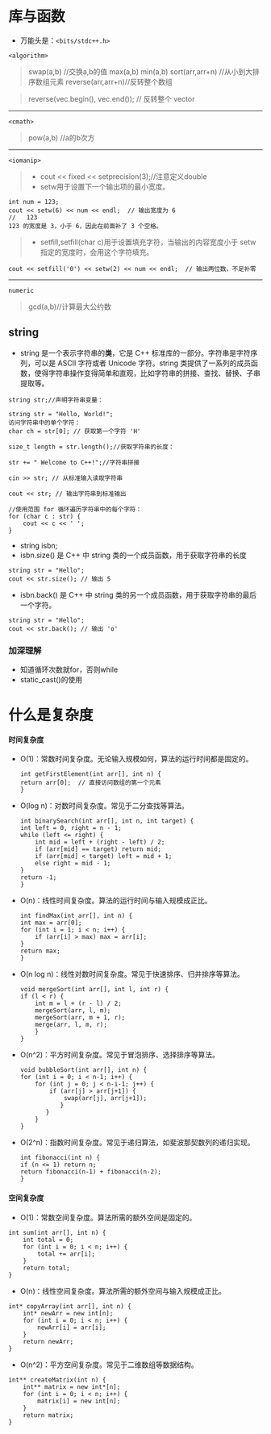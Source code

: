 # 库与函数

- 万能头是：```<bits/stdc++.h>```
```
<algorithm>
```
> swap(a,b) //交换a,b的值
> max(a,b)
> min(a,b)
> sort(arr,arr+n) //从小到大排序数组元素
> reverse(arr,arr+n)//反转整个数组

> reverse(vec.begin(), vec.end()); // 反转整个 vector
---

```
<cmath> 
```
> pow(a,b) //a的b次方

---

```
<iomanip>
```
> - cout << fixed << setprecision(3);//注意定义double
> - setw用于设置下一个输出项的最小宽度。
```
int num = 123;
cout << setw(6) << num << endl;  // 输出宽度为 6
//   123 
123 的宽度是 3，小于 6，因此在前面补了 3 个空格。
```
> - setfill,setfill(char c)用于设置填充字符，当输出的内容宽度小于 setw 指定的宽度时，会用这个字符填充。
```
cout << setfill('0') << setw(2) << num << endl;  // 输出两位数，不足补零
```



--- 

```
numeric
```
> gcd(a,b)//计算最大公约数




## string
- string 是一个表示字符串的**类**，它是 C++ 标准库的一部分。字符串是字符序列，可以是 ASCII 字符或者 Unicode 字符。string 类提供了一系列的成员函数，使得字符串操作变得简单和直观，比如字符串的拼接、查找、替换、子串提取等。
```
string str;//声明字符串变量：

string str = "Hello, World!";
访问字符串中的单个字符：
char ch = str[0]; // 获取第一个字符 'H'

size_t length = str.length();//获取字符串的长度：

str += " Welcome to C++!";//字符串拼接

cin >> str; // 从标准输入读取字符串

cout << str; // 输出字符串到标准输出

//使用范围 for 循环遍历字符串中的每个字符：
for (char c : str) {
    cout << c << ' ';
}
```
- string isbn;
- isbn.size() 是 C++ 中 string 类的一个成员函数，用于获取字符串的长度
```
string str = "Hello";
cout << str.size(); // 输出 5
```
- isbn.back() 是 C++ 中 string 类的另一个成员函数，用于获取字符串的最后一个字符。
```
string str = "Hello";
cout << str.back(); // 输出 'o'
```


### 加深理解
- 知道循环次数就for，否则while
- static_cast()的使用
> 

# 什么是复杂度
#### 时间复杂度
- O(1)：常数时间复杂度。无论输入规模如何，算法的运行时间都是固定的。
     ```
     int getFirstElement(int arr[], int n) {
     return arr[0];  // 直接访问数组的第一个元素
     }
     ```
- O(log n)：对数时间复杂度。常见于二分查找等算法。
    ```
    int binarySearch(int arr[], int n, int target) {
    int left = 0, right = n - 1;
    while (left <= right) {
        int mid = left + (right - left) / 2;
        if (arr[mid] == target) return mid;
        if (arr[mid] < target) left = mid + 1;
        else right = mid - 1;
    }
    return -1;
    }
    ```
- O(n)：线性时间复杂度。算法的运行时间与输入规模成正比。
    ```
    int findMax(int arr[], int n) {
    int max = arr[0];
    for (int i = 1; i < n; i++) {
        if (arr[i] > max) max = arr[i];
    }
    return max;
    }
    ```
- O(n log n)：线性对数时间复杂度。常见于快速排序、归并排序等算法。
    ```
    void mergeSort(int arr[], int l, int r) {
    if (l < r) {
        int m = l + (r - l) / 2;
        mergeSort(arr, l, m);
        mergeSort(arr, m + 1, r);
        merge(arr, l, m, r);
        }
    }
    ```
- O(n^2)：平方时间复杂度。常见于冒泡排序、选择排序等算法。
    ```
    void bubbleSort(int arr[], int n) {
    for (int i = 0; i < n-1; i++) {
        for (int j = 0; j < n-i-1; j++) {
            if (arr[j] > arr[j+1]) {
                swap(arr[j], arr[j+1]);
               }
           }
        }
    }
    ```
- O(2^n)：指数时间复杂度。常见于递归算法，如斐波那契数列的递归实现。
    ```
    int fibonacci(int n) {
    if (n <= 1) return n;
    return fibonacci(n-1) + fibonacci(n-2);
    }
    ```
#### 空间复杂度
- O(1)：常数空间复杂度。算法所需的额外空间是固定的。
```
int sum(int arr[], int n) {
    int total = 0;
    for (int i = 0; i < n; i++) {
        total += arr[i];
    }
    return total;
}
```
- O(n)：线性空间复杂度。算法所需的额外空间与输入规模成正比。
```
int* copyArray(int arr[], int n) {
    int* newArr = new int[n];
    for (int i = 0; i < n; i++) {
        newArr[i] = arr[i];
    }
    return newArr;
}
```
- O(n^2)：平方空间复杂度。常见于二维数组等数据结构。
```
int** createMatrix(int n) {
    int** matrix = new int*[n];
    for (int i = 0; i < n; i++) {
        matrix[i] = new int[n];
    }
    return matrix;
}
```
